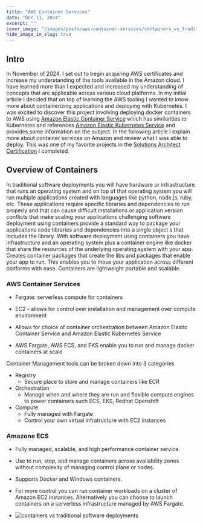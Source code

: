 ```yaml
---
title: "AWS Container Services"
date: "Dec 11, 2024"
excerpt: ""
cover_image: "/images/posts/aws-container-services/containers_vs_traditional_software.png"
hide_image_in_slug: true
---
```


## Intro

In November of 2024, I set out to begin acquiring AWS certificates and increase my understanding of the tools available in the Amazon cloud. I have learned more than I expected and increased my understanding of concepts that are applicable across various cloud platforms. In my initial article I decided that on top of learning the AWS tooling I wanted to know more about containerizing applications and deploying with Kubernetes. I was excited to discover this project involving deploying docker containers to AWS using [Amazon Elastic Container Service](https://aws.amazon.com/ecs/) which has similarities to Kubernetes and references [Amazon Elastic Kubernetes Service](https://aws.amazon.com/eks/) and provides some information on the subject. In the following article I explain more about container services on Amazon and review what I was able to deploy. This was one of my favorite projects in the [Solutions Architect Certification](https://www.credly.com/badges/6c34a40b-f378-47a0-bad7-bec63dd743d3/linked_in?t=soronh) I completed.

## Overview of Containers

In traditional software deployments you will have hardware or infrastructure that runs an operating system and on top of that operating system you will run multiple applications created with languages like python, node.js, ruby, etc. These applications require specific libraries and dependencies to run properly and that can cause difficult installations or application version conflicts that make scaling your applications challenging software deployment using containers provide a standard way to package your applications code libraries and dependencies into a single object s that includes the library. With software deployment using containers you have infrastructure and an operating system plus a container engine like docker that share the resources of the underlying operating system with your app. Creates container packages that create the libs and packages that enable your app to run. This enables you to move your application across different platforms with ease. Containers are lightweight portable and scalable.

### AWS Container Services

- Fargate: serverless compute for containers
- EC2 - allows for control over installation and management over compute environment
- Allows for choice of container orchestration between Amazon Elastic Container Service and Amazon Elastic Kubernetes Service

- AWS Fargate, AWS ECS, and EKS enable you to run and manage docker containers at scale

Container Management tools can be broken down into 3 categories

- Registry
  - Secure place to store and manage containers like ECR
- Orchestration
  - Manage when and where they are run and flexible compute engines to power containers such ECS, EKS, Redhat Openshift
- Compute
  - Fully managed with Fargate
  - Control your own virtual infratructure with EC2 instances

### Amazone ECS

- Fully managed, scalable, and high performance container service.
- Use to run, stop, and manage containers across availability zones without complexity of managing control plane or nodes.
- Supports Docker and Windows containers.
- For more control you can run container workloads on a cluster of Amazon EC2 instances. Alternatively you can choose to launch containers on a serverless infrastructure managed by AWS Fargate.

- <img src="/images/posts/aws-container-services/containers_vs_traditional_software.png" alt="containers vs traditional software deployments" title="containers vs traditional software deployments"  />
